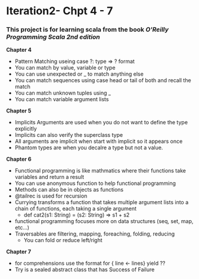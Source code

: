 # Iteration2- Chpt 4 - 7
### This project is for learning scala from the book _O'Reilly Programming Scala 2nd edition_
**Chapter 4**
  - Pattern Matching useing case ?: type => ? format
  - You can match by value, variable or type
  - You can use unexpected or _ to match anything else
  - You can match sequences using case head or tail of both and recall the match
  - You can match unknown tuples using _
  - You can match variable argument lists 
  
 **Chapter 5**
  - Implicits Arguments are used when you do not want to define the type explicitly 
  - Implicits can also verify the superclass type 
  - All arguments are implicit when start with implicit so it appears once 
  - Phantom types are when you decalre a type but not a value.
  
  **Chapter 6**
  - Functional programming is like mathmatics where their functions take variables and return a result
  - You can use anonymous function to help functional programming
  - Methods can also be in objects as functions
  - @tailrec is used for recursion
  - Currying transforms a function that takes multiple argument lists into a chain of functions, each taking a single argument
    - def cat2(s1: String) = (s2: String) => s1 + s2
  - functional programming focuses more on data structures (seq, set, map, etc...)
  - Traversables are filtering, mapping, foreaching, folding, reducing
    - You can fold or reduce left/right
    
**Chapter 7**
  - for comprehensions use the format for { line <- lines} yield ??
  - Try is a sealed abstract class that has Success of Failure
  
  

